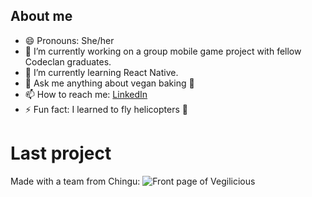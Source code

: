 ## About me

- 😄 Pronouns: She/her
- 🔭 I’m currently working on a group mobile game project with fellow Codeclan graduates.
- 🌱 I’m currently learning React Native.
- 💬 Ask me anything about vegan baking 🧁
- 📫 How to reach me: [LinkedIn](https://www.linkedin.com/in/beckyentwistle/)
- ⚡ Fun fact: I learned to fly helicopters 🚁

# Last project
Made with a team from Chingu:
![Front page of Vegilicious](https://github.com/chingu-voyages/v46-tier3-team-33/blob/main/userdesign/vegelicious_screen.png)
